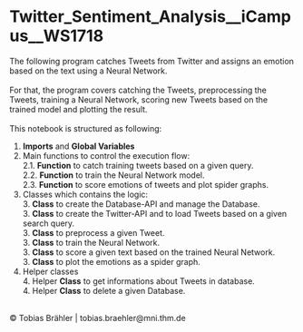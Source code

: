 # Twitter_Sentiment_Analysis__iCampus__WS1718
The following program catches Tweets from Twitter and assigns an emotion based on the text using a Neural Network. <br><br>
For that, the program covers catching the Tweets, preprocessing the Tweets, training a Neural Network, scoring new Tweets based on the trained model and plotting the result.
<br><br>
This notebook is structured as following:
1. __Imports__ and __Global Variables__
2. Main functions to control the execution flow: <br>
   2.1. __Function__ to catch training tweets based on a given query. <br>
	 2.2. __Function__ to train the Neural Network model. <br>
	 2.3. __Function__ to score emotions of tweets and plot spider graphs. <br>
3. Classes  which contains the logic:<br>
	3. __Class__ to create the Database-API and manage the Database.<br>
	3. __Class__ to create the Twitter-API and to load Tweets based on a given search query.<br>
	3. __Class__ to preprocess a given Tweet.<br>
	3. __Class__ to train the Neural Network.<br>
	3. __Class__ to score a given text based on the trained Neural Network.<br>
	3. __Class__ to plot the emotions as a spider graph.<br>
4. Helper classes<br>
	4. Helper __Class__ to get informations about Tweets in database.<br>
	4. Helper __Class__ to delete a given Database.<br>

<br>
© Tobias Brähler | tobias.braehler@mni.thm.de
